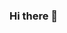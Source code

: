 ### Hi there 👋

<!--
**kodhandampriyankareddy/kodhandampriyankareddy** is a ✨ _special_ ✨ repository because its `README.md` (this file) appears on your GitHub profile.

Here are some ideas to get you started:

- 🔭 I’m currently working on Assignment 2
- 🌱 I’m currently learning git bash
- 👯 I’m looking to collaborate on java developing 
- 🤔 I’m looking for help with java sessions
- 💬 Ask me about attitude
- 📫 How to reach me:priyanka.anf227@gmail.com
- 😄 Pronouns: she is a good girl
- ⚡ Fun fact: Hollywood is in LA
-->
